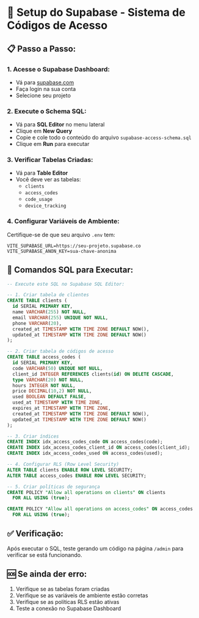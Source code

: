 # 🚀 Setup do Supabase - Sistema de Códigos de Acesso

## 📋 **Passo a Passo:**

### 1. **Acesse o Supabase Dashboard:**
- Vá para [supabase.com](https://supabase.com)
- Faça login na sua conta
- Selecione seu projeto

### 2. **Execute o Schema SQL:**
- Vá para **SQL Editor** no menu lateral
- Clique em **New Query**
- Copie e cole todo o conteúdo do arquivo `supabase-access-schema.sql`
- Clique em **Run** para executar

### 3. **Verificar Tabelas Criadas:**
- Vá para **Table Editor**
- Você deve ver as tabelas:
  - `clients`
  - `access_codes`
  - `code_usage`
  - `device_tracking`

### 4. **Configurar Variáveis de Ambiente:**
Certifique-se de que seu arquivo `.env` tem:
```env
VITE_SUPABASE_URL=https://seu-projeto.supabase.co
VITE_SUPABASE_ANON_KEY=sua-chave-anonima
```

## 🔧 **Comandos SQL para Executar:**

```sql
-- Execute este SQL no Supabase SQL Editor:

-- 1. Criar tabela de clientes
CREATE TABLE clients (
  id SERIAL PRIMARY KEY,
  name VARCHAR(255) NOT NULL,
  email VARCHAR(255) UNIQUE NOT NULL,
  phone VARCHAR(20),
  created_at TIMESTAMP WITH TIME ZONE DEFAULT NOW(),
  updated_at TIMESTAMP WITH TIME ZONE DEFAULT NOW()
);

-- 2. Criar tabela de códigos de acesso
CREATE TABLE access_codes (
  id SERIAL PRIMARY KEY,
  code VARCHAR(50) UNIQUE NOT NULL,
  client_id INTEGER REFERENCES clients(id) ON DELETE CASCADE,
  type VARCHAR(20) NOT NULL,
  hours INTEGER NOT NULL,
  price DECIMAL(10,2) NOT NULL,
  used BOOLEAN DEFAULT FALSE,
  used_at TIMESTAMP WITH TIME ZONE,
  expires_at TIMESTAMP WITH TIME ZONE,
  created_at TIMESTAMP WITH TIME ZONE DEFAULT NOW(),
  updated_at TIMESTAMP WITH TIME ZONE DEFAULT NOW()
);

-- 3. Criar índices
CREATE INDEX idx_access_codes_code ON access_codes(code);
CREATE INDEX idx_access_codes_client_id ON access_codes(client_id);
CREATE INDEX idx_access_codes_used ON access_codes(used);

-- 4. Configurar RLS (Row Level Security)
ALTER TABLE clients ENABLE ROW LEVEL SECURITY;
ALTER TABLE access_codes ENABLE ROW LEVEL SECURITY;

-- 5. Criar políticas de segurança
CREATE POLICY "Allow all operations on clients" ON clients
  FOR ALL USING (true);

CREATE POLICY "Allow all operations on access_codes" ON access_codes
  FOR ALL USING (true);
```

## ✅ **Verificação:**
Após executar o SQL, teste gerando um código na página `/admin` para verificar se está funcionando.

## 🆘 **Se ainda der erro:**
1. Verifique se as tabelas foram criadas
2. Verifique se as variáveis de ambiente estão corretas
3. Verifique se as políticas RLS estão ativas
4. Teste a conexão no Supabase Dashboard
